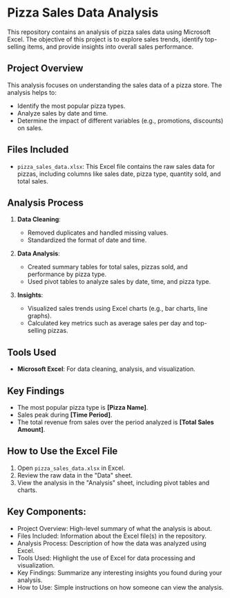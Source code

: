 # Pizza Sales Data Analysis

This repository contains an analysis of pizza sales data using Microsoft Excel. The objective of this project is to explore sales trends, identify top-selling items, and provide insights into overall sales performance.

## Project Overview

This analysis focuses on understanding the sales data of a pizza store. The analysis helps to:
- Identify the most popular pizza types.
- Analyze sales by date and time.
- Determine the impact of different variables (e.g., promotions, discounts) on sales.

## Files Included

- `pizza_sales_data.xlsx`: This Excel file contains the raw sales data for pizzas, including columns like sales date, pizza type, quantity sold, and total sales.

## Analysis Process

1. **Data Cleaning**:
   - Removed duplicates and handled missing values.
   - Standardized the format of date and time.

2. **Data Analysis**:
   - Created summary tables for total sales, pizzas sold, and performance by pizza type.
   - Used pivot tables to analyze sales by date, time, and pizza type.

3. **Insights**:
   - Visualized sales trends using Excel charts (e.g., bar charts, line graphs).
   - Calculated key metrics such as average sales per day and top-selling pizzas.

## Tools Used

- **Microsoft Excel**: For data cleaning, analysis, and visualization.

## Key Findings

- The most popular pizza type is __[Pizza Name]__.
- Sales peak during __[Time Period]__.
- The total revenue from sales over the period analyzed is __[Total Sales Amount]__.

## How to Use the Excel File

1. Open `pizza_sales_data.xlsx` in Excel.
2. Review the raw data in the "Data" sheet.
3. View the analysis in the "Analysis" sheet, including pivot tables and charts.

## Key Components:
- Project Overview: High-level summary of what the analysis is about.
- Files Included: Information about the Excel file(s) in the repository.
- Analysis Process: Description of how the data was analyzed using Excel.
- Tools Used: Highlight the use of Excel for data processing and visualization.
- Key Findings: Summarize any interesting insights you found during your analysis.
- How to Use: Simple instructions on how someone can view the analysis.
